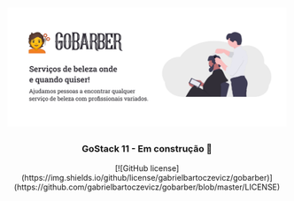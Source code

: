 <h1 align="center">
    <img src="./.github/banner.jpg" title="GoStack 11" alt="GoStack 11" />
</h1>

<h3 align="center"> 
	GoStack 11 - Em construção 🚧
</h3>

<p align="center">
    [![GitHub license](https://img.shields.io/github/license/gabrielbartoczevicz/gobarber)](https://github.com/gabrielbartoczevicz/gobarber/blob/master/LICENSE)
</p>
